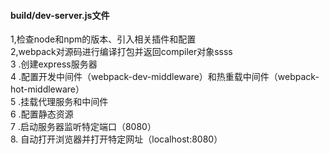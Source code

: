 #### build/dev-server.js文件

1,检查node和npm的版本、引入相关插件和配置  
2,webpack对源码进行编译打包并返回compiler对象ssss    
3 .创建express服务器  
4 .配置开发中间件（webpack-dev-middleware）和热重载中间件（webpack-hot-middleware）  
5 .挂载代理服务和中间件  
6 .配置静态资源  
7 .启动服务器监听特定端口（8080）  
8. 自动打开浏览器并打开特定网址（localhost:8080）  